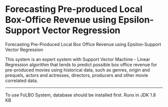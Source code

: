 # Forecasting Pre-produced Local Box-Office Revenue using Epsilon-Support Vector Regression

Forecasting Pre-Produced Local Box Office Revenue using Epsilon-Support Vector Regression

This system is an expert system with Support Vector Machine - Linear Regression algorithm that tends to predict possible box office revenue for pre-produced movies using historical data, such as genres, origin and prequels, actors and actresses, directors, producers and other movie correlated data.

__________________________________________________________________________________________
To use FoLBO System, database should be installed first.
Runs in JDK 1.8
KB
